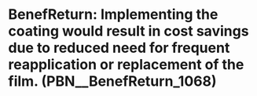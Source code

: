# BenefReturn: __Implementing the coating would result in cost savings due to reduced need for frequent reapplication or replacement of the film.__ (PBN__BenefReturn_1068)

